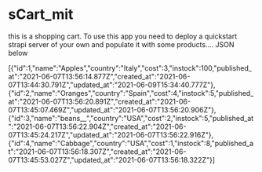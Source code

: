 # sCart_mit

this is a shopping cart. To use this app you need to deploy a quickstart strapi server of your own and populate it with some products.... JSON below

[{"id":1,"name":"Apples","country":"Italy","cost":3,"instock":100,"published_at":"2021-06-07T13:56:14.877Z","created_at":"2021-06-07T13:44:30.791Z","updated_at":"2021-06-09T15:34:40.777Z"},{"id":2,"name":"Oranges","country":"Spain","cost":4,"instock":5,"published_at":"2021-06-07T13:56:20.891Z","created_at":"2021-06-07T13:45:07.469Z","updated_at":"2021-06-07T13:56:20.906Z"},{"id":3,"name":"beans__","country":"USA","cost":2,"instock":5,"published_at":"2021-06-07T13:56:22.904Z","created_at":"2021-06-07T13:45:24.217Z","updated_at":"2021-06-07T13:56:22.916Z"},{"id":4,"name":"Cabbage","country":"USA","cost":1,"instock":8,"published_at":"2021-06-07T13:56:18.307Z","created_at":"2021-06-07T13:45:53.027Z","updated_at":"2021-06-07T13:56:18.322Z"}]
